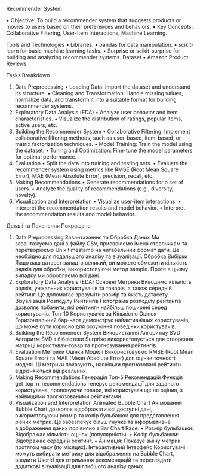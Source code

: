 

Recommender System


•	Objective: To build a recommender system that suggests products or movies to users based on their preferences and behaviors.
•	Key Concepts: Collaborative Filtering, User-Item Interactions, Machine Learning.

Tools and Technologies
•	Libraries:
•	pandas for data manipulation.
•	scikit-learn for basic machine learning tasks.
•	Surprise or scikit-surprise for building and analyzing recommender systems.
Dataset
•	Amazon Product Reviews

Tasks Breakdown

1. Data Preprocessing
•	Loading Data: Import the dataset and understand its structure.
•	Cleaning and Transformation: Handle missing values, normalize data, and transform it into a suitable format for building recommender systems.
2. Exploratory Data Analysis (EDA)
•	Analyze user behavior and item characteristics.
•	Visualize the distribution of ratings, popular items, active users, etc.
3. Building the Recommender System
•	Collaborative Filtering: Implement collaborative filtering methods, such as user-based, item-based, or matrix factorization techniques.
•	Model Training: Train the model using the dataset.
•	Tuning and Optimization: Fine-tune the model parameters for optimal performance.
4. Evaluation
•	Split the data into training and testing sets.
•	Evaluate the recommender system using metrics like RMSE (Root Mean Square Error), MAE (Mean Absolute Error), precision, recall, etc.
5. Making Recommendations
•	Generate recommendations for a set of users.
•	Analyze the quality of recommendations (e.g., diversity, novelty).
6. Visualization and Interpretation
•	Visualize user-item interactions.
•	Interpret the recommendation results and model behavior.
•	Interpret the recommendation results and model behavior.






Деталі та Пояснення Покращень
1. Data Preprocessing
Завантаження та Обробка Даних
Ми завантажуємо дані з файлу CSV, присвоюємо імена стовпчикам та перетворюємо Unix timestamp на читабельний формат дати. Це необхідно для подальшого аналізу та візуалізації.
Обробка Вибірки
Якщо ваш датасет занадто великий, ви можете обмежити кількість рядків для обробки, використовуючи метод sample. Проте в цьому випадку ми обробляємо всі дані.
2. Exploratory Data Analysis (EDA)
Основні Метрики
Виводимо кількість рядків, унікальних користувачів та товарів, а також середній рейтинг. Це допомагає зрозуміти розмір та якість датасету.
Візуалізація Розподілу Рейтингів
Гістограма розподілу рейтингів дозволяє побачити, які рейтинги найбільш поширені серед користувачів.
Топ-10 Користувачів за Кількістю Оцінок
Горизонтальний бар-чарт демонструє найактивніших користувачів, що може бути корисно для розуміння поведінки користувачів.
3. Building the Recommender System
Використання Алгоритму SVD
Алгоритм SVD з бібліотеки Surprise використовується для створення матриці користувач-товар та прогнозування рейтингів.
4. Evaluation
Метрики Оцінки Моделі
Використовуємо RMSE (Root Mean Square Error) та MAE (Mean Absolute Error) для оцінки точності моделі. Ці метрики показують, наскільки прогнозовані рейтинги відрізняються від реальних.
5. Making Recommendations
Генерація Топ-5 Рекомендацій
Функція get_top_n_recommendations генерує рекомендації для заданого користувача, пропонуючи товари, які користувач ще не оцінив, з найвищими прогнозованими рейтингами.
6. Visualization and Interpretation
Animated Bubble Chart
Анімований Bubble Chart дозволяє відображати всі доступні дані, використовуючи розмір та колір бульбашок для представлення різних метрик. Це забезпечує більш гнучке та інформативне відображення даних порівняно з Bar Chart Race.
•	Розмір бульбашки: Відображає кількість оцінок (популярність).
•	Колір бульбашки: Відображає середній рейтинг.
•	Анімація: Показує зміну метрик протягом часу (по місяцях).
Інтерактивний Інтерфейс
Користувачі можуть вибирати метрику для відображення на Bubble Chart, вводити UserId для отримання рекомендацій та переглядати додаткові візуалізації для глибшого аналізу даних.

